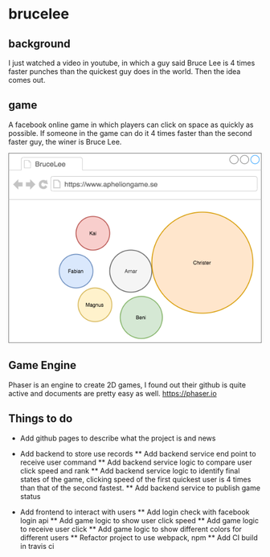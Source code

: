 # brucelee

## background
I just watched a video in youtube, in which a guy said Bruce Lee is 4 times faster punches than the quickest guy does in the world. Then the idea comes out.

## game
A facebook online game in which players can click on space as quickly as possible. If someone in the game can do it 4 times faster than the second faster guy, the winer is Bruce Lee.

![Idea](/idea.png)

## Game Engine
Phaser is an engine to create 2D games, I found out their github is quite active and documents are pretty easy as well. 
https://phaser.io

## Things to do
* Add github pages to describe what the project is and news
* Add backend to store use records
** Add backend service end point to receive user command
** Add backend service logic to compare user click speed and rank
** Add backend service logic to identify final states of the game, clicking speed of the first quickest user is 4 times than that of the second fastest.
** Add backend service to publish game status

* Add frontend to interact with users
** Add login check with facebook login api
** Add game logic to show user click speed
** Add game logic to receive user click
** Add game logic to show different colors for different users
** Refactor project to use webpack, npm
** Add CI build in travis ci
